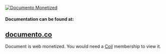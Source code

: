 [![Documento Monetized](https://img.shields.io/badge/documento-monetized-brightgreen?style=for-the-badge)](http://localhost:8080/view/5fa363cf7ee07533f41d672f/branch2)
#### Documentation can be found at:
## [documento.co](http://localhost:8080/view/5fa363cf7ee07533f41d672f/branch2)
Document is web monetized. You would need a [Coil](https://coil.com/) membership to view it.